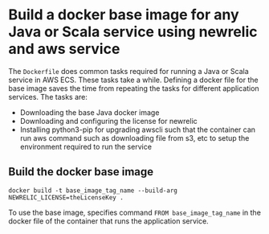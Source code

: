 # Build a docker base image for any Java or Scala service using newrelic and aws service
The `Dockerfile` does common tasks required for running a Java or Scala service in AWS ECS.  These tasks take a while.  Defining a docker file for the base image saves the time from repeating the tasks for different application services.  The tasks are:
* Downloading the base Java docker image
* Downloading and configuring the license for newrelic
* Installing python3-pip for upgrading awscli such that the container can run aws command such as downloading file from s3, etc to setup the environment required to run the service

## Build the docker base image
```
docker build -t base_image_tag_name --build-arg NEWRELIC_LICENSE=theLicenseKey .
```

To use the base image, specifies command `FROM base_image_tag_name` in the docker file of the container that runs the application service.




